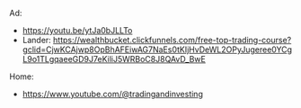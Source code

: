 Ad:
- https://youtu.be/ytJa0bJLLTo
- Lander: https://wealthbucket.clickfunnels.com/free-top-trading-course?gclid=CjwKCAjwp8OpBhAFEiwAG7NaEs0tKIjHvDeWL2OPyJugeree0YCgL9o1TLgqaeeGD9J7eKiliJ5WRBoC8J8QAvD_BwE

Home:
- https://www.youtube.com/@tradingandinvesting
